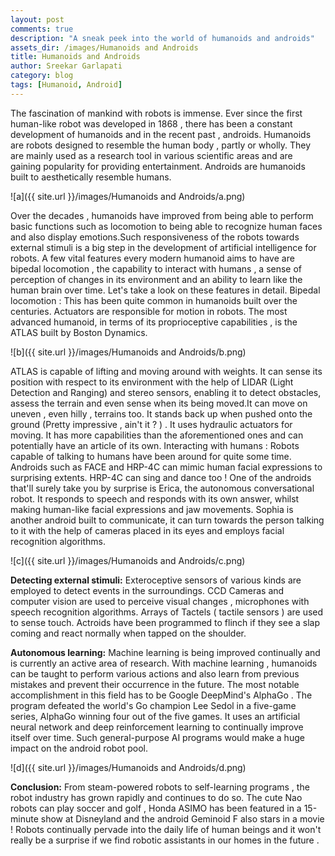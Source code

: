```yaml
---
layout: post
comments: true
description: "A sneak peek into the world of humanoids and androids"
assets_dir: /images/Humanoids and Androids
title: Humanoids and Androids
author: Sreekar Garlapati
category: blog
tags: [Humanoid, Android]
---
```


The fascination of mankind with robots is immense. Ever since the first human-like robot was developed in 1868 , there has been a constant development of humanoids and in the recent past , androids.
Humanoids are robots designed to resemble the human body , partly or wholly. They are mainly used as a research tool in various scientific areas and are gaining popularity for providing entertainment. Androids are humanoids built to aesthetically resemble humans.

![a]({{ site.url }}/images/Humanoids and Androids/a.png)

Over the decades , humanoids have improved from being able to perform basic functions such as locomotion to being able to recognize human faces and also display emotions.Such responsiveness of the robots towards external stimuli is a big step in the development of artificial intelligence for robots. A few vital features every modern humanoid aims to have are bipedal locomotion , the capability to interact with humans , a sense of perception of changes in its environment and an ability to learn like the  human brain over time. Let's take a look on these features in detail.
Bipedal locomotion :
This has been quite common in humanoids built over the centuries. Actuators are responsible for motion in robots. The most advanced humanoid, in terms of its proprioceptive capabilities , is the ATLAS  built by Boston Dynamics.

![b]({{ site.url }}/images/Humanoids and Androids/b.png)

ATLAS is capable of lifting and moving around with weights. It can sense its position with respect to its environment with the help of LIDAR (Light Detection and Ranging) and stereo sensors, enabling it to detect obstacles, assess the terrain and even sense when its being moved.It can move on uneven , even hilly , terrains too. It stands back up when pushed onto the ground (Pretty impressive , ain't it ? ) . It uses hydraulic actuators for moving. It has more capabilities than the aforementioned ones and can potentially have an article of its own. 
Interacting with humans : 
Robots capable of talking to humans have been around for quite some time. Androids such as FACE and HRP-4C can mimic human facial expressions to surprising extents. HRP-4C can sing and dance too ! One of the androids that'll surely take you by surprise is Erica, the autonomous conversational robot. It responds to speech and responds with its own answer, whilst making human-like facial expressions and jaw movements. Sophia is another android built to communicate,  it can turn towards the person talking to it with the help of cameras placed in its eyes and employs facial recognition algorithms.

![c]({{ site.url }}/images/Humanoids and Androids/c.png)

**Detecting external stimuli:**
Exteroceptive sensors of various kinds are employed to detect events in the surroundings. CCD Cameras and computer vision are used to perceive visual changes , microphones with speech recognition algorithms. Arrays of Tactels ( tactile sensors ) are used to sense touch.
Actroids have been programmed to flinch if they  see a slap coming and react normally when tapped on the shoulder. 

**Autonomous learning:**
Machine learning is being improved continually and is currently an active area of research. With machine learning , humanoids can be taught to perform various actions and also learn from previous mistakes and prevent their occurrence in the future. The most notable accomplishment in this field has to be Google DeepMind's AlphaGo .  The program defeated the world's Go champion Lee Sedol in a five-game series, AlphaGo winning four out of the five games.  It uses an artificial neural network and deep reinforcement learning to continually improve itself over time. Such general-purpose AI programs would make a huge impact on the android robot pool.

![d]({{ site.url }}/images/Humanoids and Androids/d.png)

**Conclusion:** 
From steam-powered robots to self-learning programs , the robot industry has grown rapidly and continues to do so. The cute Nao robots can play soccer and golf , Honda ASIMO has been featured in a 15-minute show at Disneyland and the android Geminoid F also stars in a movie ! Robots continually pervade into the daily life of human beings and it won't really be a surprise if we find robotic assistants in our homes in the future .






